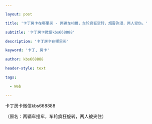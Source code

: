 ---
layout: post
title: '卡丁房卡在哪里买 - 两辆车相撞，车轮疯狂空转，烟雾弥漫，两人受伤。'
subtitle: '卡丁房卡微信kbs668888'
description: '卡丁房卡在哪里买'
keyword: '卡丁, 房卡'
author: kbs668888
header-style: text
tags:
  - Web
---
卡丁房卡微信kbs668888

（原名：两辆车撞车，车轮疯狂旋转，两人被夹住）


